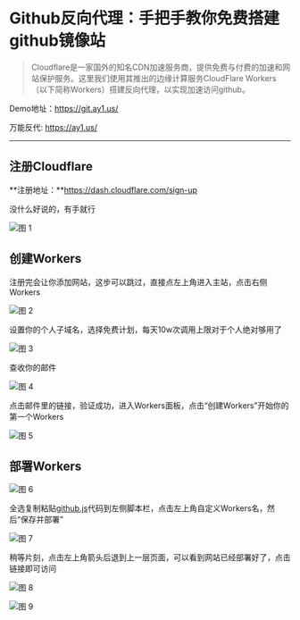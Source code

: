 # Github反向代理：手把手教你免费搭建github镜像站

> Cloudflare是一家国外的知名CDN加速服务商，提供免费与付费的加速和网站保护服务。这里我们使用其推出的边缘计算服务CloudFlare Workers（以下简称Workers）搭建反向代理，以实现加速访问github。

Demo地址：https://git.ay1.us/

万能反代: https://ay1.us/

***

## 注册Cloudflare

**注册地址：**https://dash.cloudflare.com/sign-up

没什么好说的，有手就行

![图 1](https://ayatale.coding.net/p/picbed/d/file/git/raw/master/ce56752eabc396a0960bbf8e275cf018362716543fcb83f1618235fe6b65f9f8.png)  

## 创建Workers

注册完会让你添加网站，这步可以跳过，直接点左上角进入主站，点击右侧Workers

![图 2](https://ayatale.coding.net/p/picbed/d/file/git/raw/master/8d033520be5a2def681f0ec2b3a0791b96b1cd928aca6debeaa421c23aad2714.png)  

设置你的个人子域名，选择免费计划，每天10w次调用上限对于个人绝对够用了

![图 3](https://ayatale.coding.net/p/picbed/d/file/git/raw/master/5f574ee5002d0765b80867249c126382396f107a6c3de026a81aecda7bab7943.png)  

查收你的邮件

![图 4](https://ayatale.coding.net/p/picbed/d/file/git/raw/master/1f0d84caa02318936dc9f00779d0675b445092add49fecf47dc2f1f464234875.png)  

点击邮件里的链接，验证成功，进入Workers面板，点击“创建Workers”开始你的第一个Workers

![图 5](https://ayatale.coding.net/p/picbed/d/file/git/raw/master/a107be44082632343ceaaa4ae70518db166e77733d31620d29b8f0057016ff26.png)  

## 部署Workers

![图 6](https://ayatale.coding.net/p/picbed/d/file/git/raw/master/e6989cc14f4e92ae7cc0e3d629e8866b49817759d2c97308da55ae0f2dd67e8c.png)  

全选复制粘贴[github.js](https://cdn.jsdelivr.net/gh/Brx86/cf-workers-js@main/github.js)代码到左侧脚本栏，点击左上角自定义Workers名，然后“保存并部署”

![图 7](https://ayatale.coding.net/p/picbed/d/file/git/raw/master/083fec9121d029c8be6190f26b1e3779a7262f2edd37a69e4d0e6b3cb8809fbc.png)  

稍等片刻，点击左上角箭头后退到上一层页面，可以看到网站已经部署好了，点击链接即可访问

![图 8](https://ayatale.coding.net/p/picbed/d/file/git/raw/master/9323fd89c61407b84b5c61ece9621a9af4d96e1805cc9e0aa32e25201af3488c.png)  

![图 9](https://ayatale.coding.net/p/picbed/d/file/git/raw/master/7daf16c847fb5b2e614ac2941e3a77a1c2bb533d868ae021b69f9ed0f38c4a22.png)  

